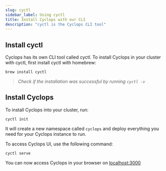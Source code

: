 ```yaml
---
slug: cyctl
sidebar_label: Using cyctl
title: Install Cyclops with our CLI
description: "cyctl is the Cyclops CLI tool"
---
```


## Install cyctl

Cyclops has its own CLI tool called cyctl.
To install Cyclops in your cluster with cyctl, first install cyctl with homebrew:

```shell
brew install cyctl
```

> _Check if the installation was successful by running `cyctl -v`_

## Install Cyclops

To install Cyclops into your cluster, run:

```shell
cyctl init
```

It will create a new namespace called `cyclops` and deploy everything you need for your Cyclops instance to run.

To access Cyclops UI, use the following command:

```shell
cyctl serve
```

You can now access Cyclops in your browser on [localhost:3000](http://localhost:3000)
